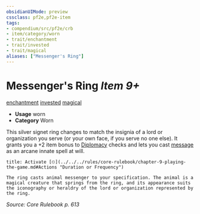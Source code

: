 ```yaml
---
obsidianUIMode: preview
cssclass: pf2e,pf2e-item
tags:
- compendium/src/pf2e/crb
- item/category/worn
- trait/enchantment
- trait/invested
- trait/magical
aliases: ["Messenger's Ring"]
---
```

# Messenger's Ring *Item 9+*  
[enchantment](../../../rules/traits/enchantment.md)  [invested](../../../rules/traits/invested.md)  [magical](../../../rules/traits/magical.md)  

- **Usage** worn
- **Category** Worn

This silver signet ring changes to match the insignia of a lord or organization you serve (or your own face, if you serve no one else). It grants you a +2 item bonus to [Diplomacy](../../skills.md#Diplomacy) checks and lets you cast [message](../../spells/message.md) as an arcane innate spell at will.

```ad-embed-ability
title: Activate [⏲](../../../rules/core-rulebook/chapter-9-playing-the-game.md#Actions "Duration or Frequency")

The ring casts animal messenger to your specification. The animal is a magical creature that springs from the ring, and its appearance suits the iconography or heraldry of the lord or organization represented by the ring.
```

*Source: Core Rulebook p. 613*
